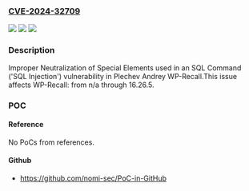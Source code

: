 ### [CVE-2024-32709](https://cve.mitre.org/cgi-bin/cvename.cgi?name=CVE-2024-32709)
![](https://img.shields.io/static/v1?label=Product&message=WP-Recall&color=blue)
![](https://img.shields.io/static/v1?label=Version&message=n%2Fa&color=blue)
![](https://img.shields.io/static/v1?label=Vulnerability&message=CWE-89%20Improper%20Neutralization%20of%20Special%20Elements%20used%20in%20an%20SQL%20Command%20('SQL%20Injection')&color=brighgreen)

### Description

Improper Neutralization of Special Elements used in an SQL Command ('SQL Injection') vulnerability in Plechev Andrey WP-Recall.This issue affects WP-Recall: from n/a through 16.26.5.

### POC

#### Reference
No PoCs from references.

#### Github
- https://github.com/nomi-sec/PoC-in-GitHub

